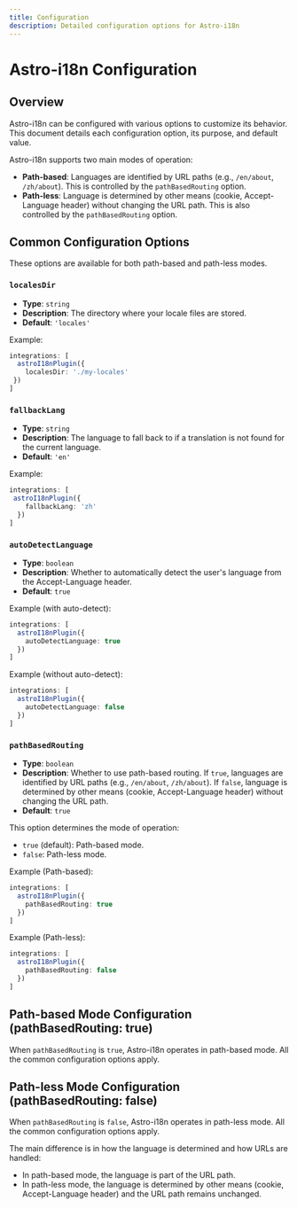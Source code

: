 ```yaml
---
title: Configuration
description: Detailed configuration options for Astro-i18n
---
```


# Astro-i18n Configuration

## Overview

Astro-i18n can be configured with various options to customize its behavior. This document details each configuration option, its purpose, and default value.

Astro-i18n supports two main modes of operation:
- **Path-based**: Languages are identified by URL paths (e.g., `/en/about`, `/zh/about`). This is controlled by the `pathBasedRouting` option.
- **Path-less**: Language is determined by other means (cookie, Accept-Language header) without changing the URL path. This is also controlled by the `pathBasedRouting` option.

## Common Configuration Options

These options are available for both path-based and path-less modes.

### `localesDir`

- **Type**: `string`
- **Description**: The directory where your locale files are stored.
- **Default**: `'locales'`

Example:
```typescript
integrations: [
  astroI18nPlugin({
    localesDir: './my-locales'
 })
]
```

### `fallbackLang`

- **Type**: `string`
- **Description**: The language to fall back to if a translation is not found for the current language.
- **Default**: `'en'`

Example:
```typescript
integrations: [
 astroI18nPlugin({
    fallbackLang: 'zh'
  })
]
```

### `autoDetectLanguage`

- **Type**: `boolean`
- **Description**: Whether to automatically detect the user's language from the Accept-Language header.
- **Default**: `true`

Example (with auto-detect):
```typescript
integrations: [
  astroI18nPlugin({
    autoDetectLanguage: true
  })
]
```

Example (without auto-detect):
```typescript
integrations: [
  astroI18nPlugin({
    autoDetectLanguage: false
  })
]
```

### `pathBasedRouting`

- **Type**: `boolean`
- **Description**: Whether to use path-based routing. If `true`, languages are identified by URL paths (e.g., `/en/about`, `/zh/about`). If `false`, language is determined by other means (cookie, Accept-Language header) without changing the URL path.
- **Default**: `true`

This option determines the mode of operation:
- `true` (default): Path-based mode.
- `false`: Path-less mode.

Example (Path-based):
```typescript
integrations: [
  astroI18nPlugin({
    pathBasedRouting: true
  })
]
```

Example (Path-less):
```typescript
integrations: [
  astroI18nPlugin({
    pathBasedRouting: false
  })
]
```

## Path-based Mode Configuration (pathBasedRouting: true)

When `pathBasedRouting` is `true`, Astro-i18n operates in path-based mode. All the common configuration options apply.

## Path-less Mode Configuration (pathBasedRouting: false)

When `pathBasedRouting` is `false`, Astro-i18n operates in path-less mode. All the common configuration options apply.

The main difference is in how the language is determined and how URLs are handled:
- In path-based mode, the language is part of the URL path.
- In path-less mode, the language is determined by other means (cookie, Accept-Language header) and the URL path remains unchanged.